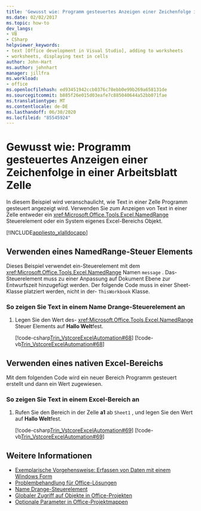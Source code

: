 ```yaml
---
title: 'Gewusst wie: Programm gesteuertes Anzeigen einer Zeichenfolge in einer Arbeitsblatt Zelle'
ms.date: 02/02/2017
ms.topic: how-to
dev_langs:
- VB
- CSharp
helpviewer_keywords:
- text [Office development in Visual Studio], adding to worksheets
- worksheets, displaying text in cells
author: John-Hart
ms.author: johnhart
manager: jillfra
ms.workload:
- office
ms.openlocfilehash: ed93451942ccb0376c78ebb0e99b269a658131de
ms.sourcegitcommit: b885f26e015d03eafe7c885040644a52bb071fae
ms.translationtype: MT
ms.contentlocale: de-DE
ms.lasthandoff: 06/30/2020
ms.locfileid: "85545924"
---
```

# <a name="how-to-programmatically-display-a-string-in-a-worksheet-cell"></a>Gewusst wie: Programm gesteuertes Anzeigen einer Zeichenfolge in einer Arbeitsblatt Zelle
  In diesem Beispiel wird veranschaulicht, wie Text in einer Zelle Programm gesteuert angezeigt wird. Verwenden Sie zum Anzeigen von Text in einer Zelle entweder ein <xref:Microsoft.Office.Tools.Excel.NamedRange> Steuerelement oder ein System eigenes Excel-Bereichs Objekt.

 [!INCLUDE[appliesto_xlalldocapp](../vsto/includes/appliesto-xlalldocapp-md.md)]

## <a name="use-a-namedrange-control"></a>Verwenden eines NamedRange-Steuer Elements
 Dieses Beispiel verwendet ein-Steuerelement mit dem <xref:Microsoft.Office.Tools.Excel.NamedRange> Namen `message` . Das-Steuerelement muss zu einer Anpassung auf Dokument Ebene zur Entwurfszeit hinzugefügt werden. Der folgende Code muss in einer Sheet-Klasse platziert werden, nicht in der- `ThisWorkbook` Klasse.

### <a name="to-display-text-in-a-namedrange-control"></a>So zeigen Sie Text in einem Name Drange-Steuerelement an

1. Legen Sie den Wert des- <xref:Microsoft.Office.Tools.Excel.NamedRange> Steuer Elements auf **Hallo Welt**fest.

     [!code-csharp[Trin_VstcoreExcelAutomation#68](../vsto/codesnippet/CSharp/Trin_VstcoreExcelAutomationCS/Sheet1.cs#68)]
     [!code-vb[Trin_VstcoreExcelAutomation#68](../vsto/codesnippet/VisualBasic/Trin_VstcoreExcelAutomation/Sheet1.vb#68)]

## <a name="use-a-native-excel-range"></a>Verwenden eines nativen Excel-Bereichs
 Mit dem folgenden Code wird ein neuer Bereich Programm gesteuert erstellt und dann ein Wert zugewiesen.

### <a name="to-display-text-in-an-excel-range"></a>So zeigen Sie Text in einem Excel-Bereich an

1. Rufen Sie den Bereich in der Zelle **a1** ab `Sheet1` , und legen Sie den Wert auf **Hallo Welt**fest.

     [!code-csharp[Trin_VstcoreExcelAutomation#69](../vsto/codesnippet/CSharp/Trin_VstcoreExcelAutomationCS/Sheet1.cs#69)]
     [!code-vb[Trin_VstcoreExcelAutomation#69](../vsto/codesnippet/VisualBasic/Trin_VstcoreExcelAutomation/Sheet1.vb#69)]

## <a name="see-also"></a>Weitere Informationen
- [Exemplarische Vorgehensweise: Erfassen von Daten mit einem Windows Form](../vsto/walkthrough-collecting-data-using-a-windows-form.md)
- [Problembehandlung für Office-Lösungen](../vsto/troubleshooting-office-solutions.md)
- [Name Drange-Steuerelement](../vsto/namedrange-control.md)
- [Globaler Zugriff auf Objekte in Office-Projekten](../vsto/global-access-to-objects-in-office-projects.md)
- [Optionale Parameter in Office-Projektmappen](../vsto/optional-parameters-in-office-solutions.md)
